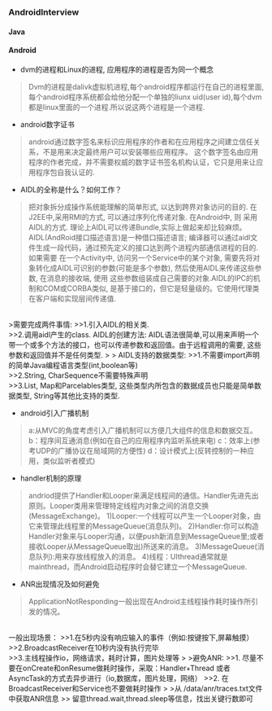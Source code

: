 ### AndroidInterview

#### Java


#### Android

- dvm的进程和Linux的进程, 应用程序的进程是否为同一个概念
> Dvm的进程是dalivk虚拟机进程,每个android程序都运行在自己的进程里面,每个android程序系统都会给他分配一个单独的liunx uid(user id),每个dvm都是linux里面的一个进程.所以说这两个进程是一个进程.


- android数字证书
> android通过数字签名来标识应用程序的作者和在应用程序之间建立信任关系，不是用来决定最终用户可以安装哪些应用程序。
 这个数字签名由应用程序的作者完成，并不需要权威的数字证书签名机构认证，它只是用来让应用程序包自我认证的.

- AIDL的全称是什么？如何工作？
> 把对象拆分成操作系统能理解的简单形式, 以达到跨界对象访问的目的. 在J2EE中,采用RMI的方式, 可以通过序列化传递对象. 在Android中, 则 采用AIDL的方式. 理论上AIDL可以传递Bundle,实际上做起来却比较麻烦。 AIDL(AndRoid接口描述语言)是一种借口描述语言; 编译器可以通过aidl文件生成一段代码，通过预先定义的接口达到两个进程内部通信进程的目的. 如果需要 在一个Activity中, 访问另一个Service中的某个对象, 需要先将对象转化成AIDL可识别的参数(可能是多个参数), 然后使用AIDL来传递这些参数, 在消息的接收端, 使用 这些参数组装成自己需要的对象.AIDL的IPC的机制和COM或CORBA类似, 是基于接口的，但它是轻量级的。它使用代理类在客户端和实现层间传递值.
<br>
>需要完成两件事情:
>>1.引入AIDL的相关类.
<br/>
>>2.调用aidl产生的class. AIDL的创建方法: AIDL语法很简单,可以用来声明一个带一个或多个方法的接口，也可以传递参数和返回值。由于远程调用的需要, 这些参数和返回值并不是任何类型.
>
> AIDL支持的数据类型:
>>1.不需要import声明的简单Java编程语言类型(int,boolean等)
<br/>
>>2.String, CharSequence不需要特殊声明
<br/>
>>3.List, Map和Parcelables类型, 这些类型内所包含的数据成员也只能是简单数据类型, String等其他比支持的类型.

- android引入广播机制
> a:从MVC的角度考虑引入广播机制可以方便几大组件的信息和数据交互。
b：程序间互通消息(例如在自己的应用程序内监听系统来电)
c：效率上(参考UDP的广播协议在局域网的方便性)
d：设计模式上(反转控制的一种应用，类似监听者模式)

- handler机制的原理
> andriod提供了Handler和Looper来满足线程间的通信。Handler先进先出原则。Looper类用来管理特定线程内对象之间的消息交换(MessageExchange)。 1)Looper:一个线程可以产生一个Looper对象，由它来管理此线程里的MessageQueue(消息队列)。 2)Handler:你可以构造Handler对象来与Looper沟通，以便push新消息到MessageQueue里;或者接收Looper从MessageQueue取出)所送来的消息。 3)MessageQueue(消息队列):用来存放线程放入的消息。 4)线程：UIthread通常就是mainthread，而Android启动程序时会替它建立一个MessageQueue.

- ANR出现情况及如何避免
> ApplicationNotResponding一般出现在Android主线程操作耗时操作所引发的情况。
<br/>
一般出现场景：
>>1.在5秒内没有响应输入的事件（例如:按键按下,屏幕触摸）
<br/>
>>2.BroadcastReceiver在10秒内没有执行完毕
<br/>
>>3.主线程操作io，网络请求，耗时计算，图片处理等
>
>避免ANR:
>>1. 尽量不要在onCreate和onResume做耗时操作，采取：Handler+Thread 或者 AsyncTask的方式去异步进行（io,数据库，图片处理，网络）
>>2. 在BroadcastReceiver和Service也不要做耗时操作
>
>从 /data/anr/traces.txt文件中获取ANR信息
>> 留意thread.wait,thread.sleep等信息，找出关键行数即可
